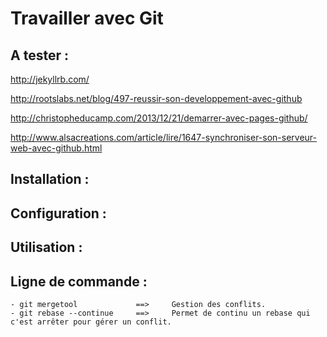 # Travailler avec Git


## A tester :

http://jekyllrb.com/

http://rootslabs.net/blog/497-reussir-son-developpement-avec-github

http://christopheducamp.com/2013/12/21/demarrer-avec-pages-github/

http://www.alsacreations.com/article/lire/1647-synchroniser-son-serveur-web-avec-github.html


## Installation :


## Configuration :

## Utilisation :

## Ligne de commande :

	- git mergetool				==> 	Gestion des conflits.
	- git rebase --continue		==>		Permet de continu un rebase qui c'est arrêter pour gérer un conflit.